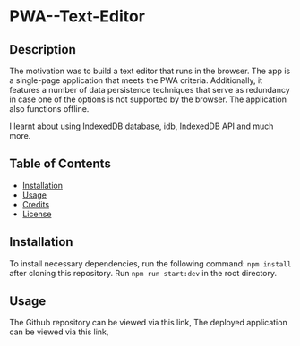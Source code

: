 # PWA--Text-Editor

## Description

The motivation was to build a text editor that runs in the browser. The app is a single-page application that meets the PWA criteria. Additionally, it features a number of data persistence techniques that serve as redundancy in case one of the options is not supported by the browser. The application also functions offline.

I learnt about using IndexedDB database, idb, IndexedDB API and much more.

## Table of Contents

- [Installation](#installation)
- [Usage](#usage)
- [Credits](#credits)
- [License](#license)

## Installation

To install necessary dependencies, run the following command: `npm install` after cloning this repository. Run `npm run start:dev` in the root directory.

## Usage

The Github repository can be viewed via this link, 
The deployed application can be viewed via this link, 